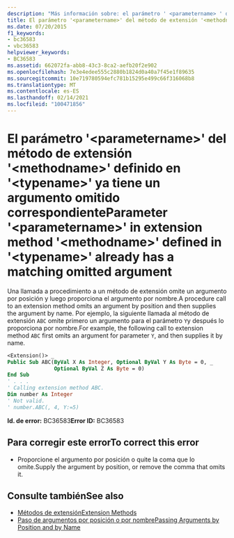 ```yaml
---
description: "Más información sobre: el parámetro ' <parametername> ' del método de extensión ' <methodname> ' definido en ' <typename> ' ya tiene un argumento omitido coincidente"
title: El parámetro '<parametername>' del método de extensión '<methodname>' definido en '<typename>' ya tiene un argumento omitido correspondiente
ms.date: 07/20/2015
f1_keywords:
- bc36583
- vbc36583
helpviewer_keywords:
- BC36583
ms.assetid: 662072fa-abb8-43c3-8ca2-aefb20f2e902
ms.openlocfilehash: 7e3e4edee555c2880b1824d0a40a7f45e1f89635
ms.sourcegitcommit: 10e719780594efc781b15295e499c66f316068b8
ms.translationtype: MT
ms.contentlocale: es-ES
ms.lasthandoff: 02/14/2021
ms.locfileid: "100471856"
---
```

# <a name="parameter-parametername-in-extension-method-methodname-defined-in-typename-already-has-a-matching-omitted-argument"></a><span data-ttu-id="07a78-103">El parámetro '\<parametername>' del método de extensión '\<methodname>' definido en '\<typename>' ya tiene un argumento omitido correspondiente</span><span class="sxs-lookup"><span data-stu-id="07a78-103">Parameter '\<parametername>' in extension method '\<methodname>' defined in '\<typename>' already has a matching omitted argument</span></span>

<span data-ttu-id="07a78-104">Una llamada a procedimiento a un método de extensión omite un argumento por posición y luego proporciona el argumento por nombre.</span><span class="sxs-lookup"><span data-stu-id="07a78-104">A procedure call to an extension method omits an argument by position and then supplies the argument by name.</span></span> <span data-ttu-id="07a78-105">Por ejemplo, la siguiente llamada al método de extensión `ABC` omite primero un argumento para el parámetro `Y`y después lo proporciona por nombre.</span><span class="sxs-lookup"><span data-stu-id="07a78-105">For example, the following call to extension method `ABC` first omits an argument for parameter `Y`, and then supplies it by name.</span></span>  
  
```vb  
<Extension()> _  
Public Sub ABC(ByVal X As Integer, Optional ByVal Y As Byte = 0, _  
               Optional ByVal Z As Byte = 0)  
End Sub  
' . . .  
' Calling extension method ABC.  
Dim number As Integer  
' Not valid.  
' number.ABC(, 4, Y:=5)  
```  
  
 <span data-ttu-id="07a78-106">**Id. de error:** BC36583</span><span class="sxs-lookup"><span data-stu-id="07a78-106">**Error ID:** BC36583</span></span>  
  
## <a name="to-correct-this-error"></a><span data-ttu-id="07a78-107">Para corregir este error</span><span class="sxs-lookup"><span data-stu-id="07a78-107">To correct this error</span></span>  
  
- <span data-ttu-id="07a78-108">Proporcione el argumento por posición o quite la coma que lo omite.</span><span class="sxs-lookup"><span data-stu-id="07a78-108">Supply the argument by position, or remove the comma that omits it.</span></span>  
  
## <a name="see-also"></a><span data-ttu-id="07a78-109">Consulte también</span><span class="sxs-lookup"><span data-stu-id="07a78-109">See also</span></span>

- [<span data-ttu-id="07a78-110">Métodos de extensión</span><span class="sxs-lookup"><span data-stu-id="07a78-110">Extension Methods</span></span>](../programming-guide/language-features/procedures/extension-methods.md)
- [<span data-ttu-id="07a78-111">Paso de argumentos por posición o por nombre</span><span class="sxs-lookup"><span data-stu-id="07a78-111">Passing Arguments by Position and by Name</span></span>](../programming-guide/language-features/procedures/passing-arguments-by-position-and-by-name.md)

